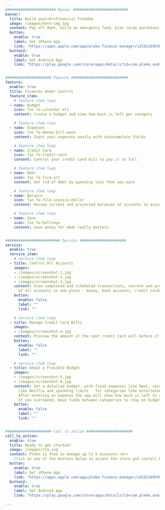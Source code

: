 ```yaml
---
####################### Banner #########################
banner:
  title: Build your<br>Financial Freedom
  image: /images/hero-img.jpg
  content: Pay off debt, build an emergency fund, plan large purchases
  button:
    enable: true
    label: Get iPhone App
    link: "https://apps.apple.com/app/pleke-finance-manager/id1521695568"
  button2:
    enable: true
    label: Get Android App
    link: "https://play.google.com/store/apps/details?id=com.pleke.android_app"


##################### Feature ##########################
feature:
  enable: true
  title: Finances Under Control
  feature_item:
    # feature item loop
  - name: Budget
    icon: fas fa-calendar-alt
    content: Create a budget and view how much is left per category

    # feature item loop
  - name: Expenses
    icon: fas fa-money-bill-wave
    content: Input your expenses easily with autocomplete fields

    # feature item loop
  - name: Credit Card
    icon: fas fa-credit-card
    content: Control your credit card bill to pay it in full

    # feature item loop
  - name: Debt
    icon: fas fa-fire-alt
    content: Get rid of debt by spending less than you earn

    # feature item loop
  - name: Balance
    icon: fas fa-file-invoice-dollar
    content: Review current and projected balances of accounts to avoid overdraft fees watching 

    # feature item loop
  - name: Save
    icon: fas fa-bullseye
    content: save money for what really matters


######################### Service #####################
service:
  enable: true
  service_item:
    # service item loop
  - title: Control All Accounts
    images:
    - /images/screenshot-1.jpg
    - /images/screenshot-2.jpg
    - /images/screenshot-3.jpg
    content: View completed and scheduled transactions, current and projected balance
      of all accounts in one place - money, bank accounts, credit cards, savings.
    button:
      enable: false
      label: ""
      link: ""

    # service item loop
  - title: Manage Credit Card Bills
    images:
    - /images/screenshot-4.jpg
    content: Preview the amount of the next credit card will before it is closed. Reserve funds to pay it in full.
    button:
      enable: false
      label: ""
      link: ""

    # service item loop
  - title: Adopt a Flexible Budget
    images:
    - /images/screenshot-5.jpg
    - /images/screenshot-6.jpg
    content: Set a detailed budget, with fixed expenses like Rent, recurring expenses
      like Netflix and spending limits   for categories like enterteinment or groceries.
      After entering an expense the app will show how much is left to spend on each category.
      If you overspend, move funds between categories to stay on budget.
    button:
      enable: false
      label: ""
      link: ""


##################### Call to action #####################
call_to_action:
  enable: true
  title: Ready to get started?
  image: /images/cta.svg
  content: Pleke is free to manage up to 5 accounts.<br>
    Click on one of the buttons below to access the store and install Pleke on your phone!
  button:
    enable: true
    label: Get iPhone App
    link: "https://apps.apple.com/app/pleke-finance-manager/id1521695568"
  button2:
    enable: true
    label: Get Android App
    link: "https://play.google.com/store/apps/details?id=com.pleke.android_app"

---
```

